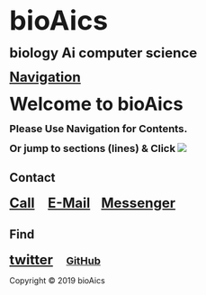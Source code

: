 <p><strong><font size="7">bioAics</font></strong></p>
<p><strong><font size="5">biology Ai computer science</font></strong></p>
<p><strong><font size="5"><a href="https://bioaics.github.io">Navigation</a></font></strong></p>
<p><strong><font size="6">Welcome to bioAics</font></strong></p>
<p><strong><font size="4">Please Use Navigation for Contents.</font></strong></p>
<p><strong><font size="4">Or jump to sections (lines) & Click</font></strong> <img src="https://bioaics.github.io/bioAics link symbol.png" ></p>

## Contact
<strong><font size="5"><a href="tel:+31685842325">Call</a></font></strong>&nbsp;&nbsp;&nbsp;&nbsp;&nbsp;
<strong><font size="5"><a href="mailto:bioaics.x@gmail.com">E-Mail</a></font></strong>&nbsp;&nbsp;&nbsp;&nbsp;
<strong><font size="5"><a href="https://m.me/bioAics">Messenger</a></font></strong>

## Find
<strong><font size="5"><a href="https://twitter.com/bioAics">twitter</a></font></strong>&nbsp;&nbsp;&nbsp;&nbsp;&nbsp;
<strong><font size="4"><a href="https://github.com/bioaics">GitHub</a></font></strong>

Copyright © 2019 bioAics
